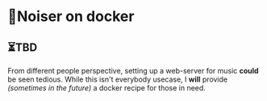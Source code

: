 # 📣Noiser on docker

## ⏳TBD
From different people perspective, setting up a web-server for music **could** be seen tedious.
While this isn't everybody usecase, I **will** provide *(sometimes in the future)* a docker recipe for those in need.